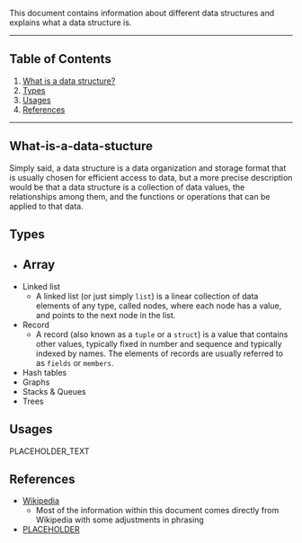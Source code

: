 This document contains information about different data structures and explains what a data structure is. 

---

## Table of Contents

1. [What is a data structure?](#What-is-a-data-stucture)
2. [Types](#Types)
3. [Usages](#Usages)
4. [References](#References)

---

## What-is-a-data-stucture

Simply said, a data structure is a data organization and storage format that is usually chosen for efficient access to data, but a more precise description would be that a data structure is a collection of data values, the relationships among them, and the functions or operations that can be applied to that data. 

## Types
- Array
	- 
- Linked list
	- A linked list (or just simply ``list``) is a linear collection of data elements of any type, called nodes, where each node has a value, and points to the next node in the list.
- Record
	- A record (also known as a ``tuple`` or a ``struct``) is a value that contains other values, typically fixed in number and sequence and typically indexed by names. The elements of records are usually referred to as ``fields`` or ``members``.
- Hash tables
- Graphs
- Stacks & Queues
- Trees

## Usages
PLACEHOLDER_TEXT

## References
- [Wikipedia](https://en.wikipedia.org/wiki/Data_structure)
	- Most of the information within this document comes directly from Wikipedia with some adjustments in phrasing
- [PLACEHOLDER](placeholder)